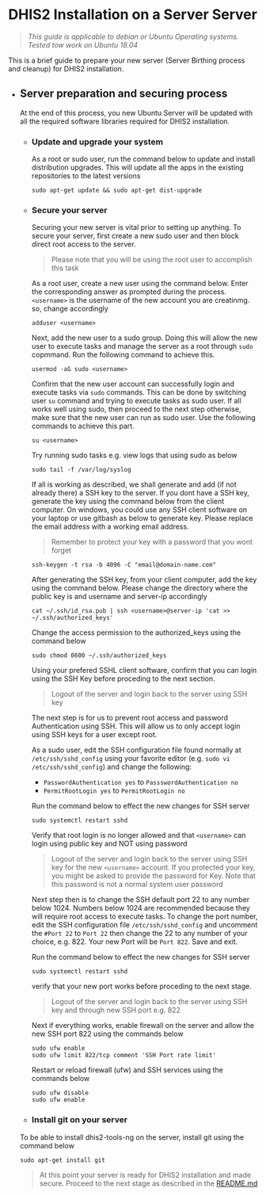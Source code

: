 # DHIS2 Installation on a Server Server

> *This guide is applicable to debian or Ubuntu Operating systems. Tested tow work on Ubuntu 18.04*

This is a brief guide to prepare your new server (Server Birthing process and cleanup) for DHIS2 installation.

* ## Server preparation and securing process

  At the end of this process, you new Ubuntu Server will be updated with all the required software libraries required for DHIS2 installation.
  
  * ### Update and upgrade your system
  
    As a root or sudo user, run the command below to update and install distribution upgrades. This will update all the apps in the existing repositories to the latest versions

     ```
     sudo apt-get update && sudo apt-get dist-upgrade
     ```
   * ### Secure your server
     
     Securing your new server is vital prior to setting up anything. To secure your server, first create a new sudo user and then block direct root access to the server.
     > Please note that you will be using the root user to accomplish this task
     
     As a root user, create a new user using the command below. Enter the corresponding answer as prompted during the process. `<username>` is the username of the new account you are creatinmg. so, change accordingly
     ```
     adduser <username>
     ```
     
     Next, add the new user to a sudo group. Doing this will allow the new user to execute tasks and manage the server as a root through `sudo` copmmand. Run the following command to achieve this.
     ```
     usermod -aG sudo <username>
     ```
     
     Confirm that the new user account can successfully login and execute tasks via `sudo` commands. This can be done by switching user `su` command and trying to execute tasks as sudo user. If all works well using sudo, then proceed to the next step otherwise, make sure that the new user can run as sudo user. Use the following commands to achieve this part.
     ```
     su <username>
     ```
     Try running sudo tasks e.g. view logs that using sudo as below
     ```
     sudo tail -f /var/log/syslog
     ```
     
     If all is working as described, we shall generate and add (if not already there) a SSH key to the server. If you dont have a SSH key, generate the key using the command below from the client computer. On windows, you could use any SSH client software on your laptop or use gitbash as below to generate key. Please replace the email address with a working email address. 
     > Remember to protect your key with a password that you wont forget
     ```
     ssh-keygen -t rsa -b 4096 -C "email@domain-name.com"
     ```
     After generating the SSH key, from your client computer, add the key using the command below. Please change the directory where the public key is and username and server-ip accordingly
     ```
     cat ~/.ssh/id_rsa.pub | ssh <username>@server-ip 'cat >> ~/.ssh/authorized_keys'
     ```
     Change the access permission to the authorized_keys using the command below
     ```
     sudo chmod 0600 ~/.ssh/authorized_keys
     ```
     
     Using your prefered SSHL client software, confirm that you can login using the SSH Key before proceding to the next section. 
     > Logout of the server and login back to the server using SSH key
     
     The next step is for us to prevent root access and password Authentication using SSH. This will allow us to only accept login using SSH keys for a user except root.
     
     As a sudo user, edit the SSH configuration file found normally at `/etc/ssh/sshd_config` using your favorite editor (e.g. `sudo vi /etc/ssh/sshd_config`) and change the following:
     - `PasswordAuthentication yes` to `PassswordAuthentication no`
     - `PermitRootLogin yes` to `PermitRootLogin no`
     
     Run the command below to effect the new changes for SSH server
     
     ```
     sudo systemctl restart sshd
     ```
     
     Verify that root login is no longer allowed and that `<username>` can login using public key and NOT using password
      > Logout of the server and login back to the server using SSH key for the  new `<username>` account. 
      > If you protected your key, you might be asked to provide the password for Key. Note that this password is not a normal system user password
     
     Next step then is to change the SSH default port 22 to any number below 1024. Numbers below 1024 are recommended because they will require root access to execute tasks.
     To change the port number, edit the SSH configuration file `/etc/ssh/sshd_config` and uncomment the `#Port 22` to `Port 22` then change the 22 to any number of your choice, e.g. 822. Your new Port will be `Port 822`. Save and exit.
     
     Run the command below to effect the new changes for SSH server
     
     ```
     sudo systemctl restart sshd
     ```
     
     verify that your new port works before proceding to the next stage. 
      > Logout of the server and login back to the server using SSH key and through new SSH port e.g. 822
     
     Next if everything works, enable firewall on the server and allow the new SSH port 822 using the commands below
     ```
     sudo ufw enable
     sudo ufw limit 822/tcp comment 'SSH Port rate limit' 
     ```
     Restart or reload firewall (ufw) and SSH services using the commands below
      ```
      sudo ufw disable
      sudo ufw enable
      ```
  * ### Install git on your server
  To be able to install dhis2-tools-ng on the server, install git using the command below
  ```
  sudo apt-get install git
  ```
  
  > At this point your server is ready for DHIS2 installation and made secure. Proceed to the next stage as described in the [README.md](./README.md)

     

